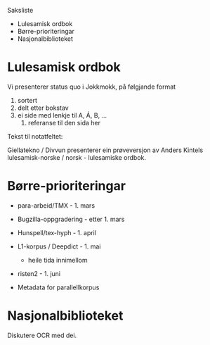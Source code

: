 Saksliste

* Lulesamisk ordbok
* Børre-prioriteringar
* Nasjonalbiblioteket

#  Lulesamisk ordbok

Vi presenterer status quo i Jokkmokk, på følgjande format

1. sortert
1. delt etter bokstav
1. ei side med lenkje til A, Á, B, …
    1. referanse til den sida her

Tekst til notatfeltet:

Giellatekno / Divvun presenterer ein prøveversjon av Anders Kintels lulesamisk-norske / norsk - lulesamiske ordbok.  

# Børre-prioriteringar

* para-arbeid/TMX - 1. mars
* Bugzilla-oppgradering - etter 1. mars
* Hunspell/tex-hyph - 1. april
* L1-korpus / Deepdict - 1. mai
    - heile tida innimellom
* risten2 - 1. juni

* Metadata for parallellkorpus

# Nasjonalbiblioteket

Diskutere OCR med dei.
